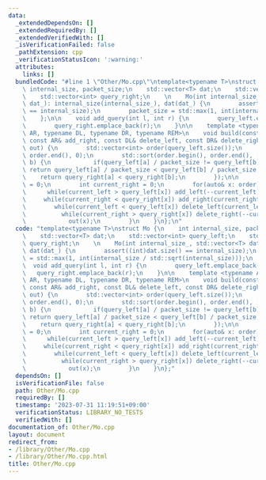 ```yaml
---
data:
  _extendedDependsOn: []
  _extendedRequiredBy: []
  _extendedVerifiedWith: []
  _isVerificationFailed: false
  _pathExtension: cpp
  _verificationStatusIcon: ':warning:'
  attributes:
    links: []
  bundledCode: "#line 1 \"Other/Mo.cpp\"\ntemplate<typename T>\nstruct Mo {\n    int\
    \ internal_size, packet_size;\n    std::vector<T> dat;\n    std::vector<int> query_left;\n\
    \    std::vector<int> query_right;\n    \n    Mo(int internal_size_, std::vector<T>\
    \ dat_): internal_size(internal_size_), dat(dat_) {\n        assert((int)dat.size()\
    \ == internal_size);\n        packet_size = std::max(1, int(internal_size / std::sqrt(internal_size)));\n\
    \    };\n\n    void add_query(int l, int r) {\n        query_left.emplace_back(l);\n\
    \        query_right.emplace_back(r);\n    }\n\n    template <typename AL, typename\
    \ AR, typename DL, typename DR, typename REM>\n    void build(const AL& add_left,\
    \ const AR& add_right, const DL& delete_left, const DR& delete_right, const REM&\
    \ out) {\n        std::vector<int> order(query_left.size());\n        std::iota(order.begin(),\
    \ order.end(), 0);\n        std::sort(order.begin(), order.end(), [&](int a,int\
    \ b) {\n            if(query_left[a] / packet_size != query_left[b] / packet_size)\
    \ return query_left[a] / packet_size < query_left[b] / packet_size;\n        \
    \    return query_right[a] < query_right[b];\n        });\n\n        int current_left\
    \ = 0;\n        int current_right = 0;\n        for(auto& x: order) {\n      \
    \      while(current_left > query_left[x]) add_left(--current_left);\n       \
    \     while(current_right < query_right[x]) add_right(current_right++);\n    \
    \        while(current_left < query_left[x]) delete_left(current_left++);\n  \
    \          while(current_right > query_right[x]) delete_right(--current_right);\n\
    \            out(x);\n        }\n    }\n};\n"
  code: "template<typename T>\nstruct Mo {\n    int internal_size, packet_size;\n\
    \    std::vector<T> dat;\n    std::vector<int> query_left;\n    std::vector<int>\
    \ query_right;\n    \n    Mo(int internal_size_, std::vector<T> dat_): internal_size(internal_size_),\
    \ dat(dat_) {\n        assert((int)dat.size() == internal_size);\n        packet_size\
    \ = std::max(1, int(internal_size / std::sqrt(internal_size)));\n    };\n\n  \
    \  void add_query(int l, int r) {\n        query_left.emplace_back(l);\n     \
    \   query_right.emplace_back(r);\n    }\n\n    template <typename AL, typename\
    \ AR, typename DL, typename DR, typename REM>\n    void build(const AL& add_left,\
    \ const AR& add_right, const DL& delete_left, const DR& delete_right, const REM&\
    \ out) {\n        std::vector<int> order(query_left.size());\n        std::iota(order.begin(),\
    \ order.end(), 0);\n        std::sort(order.begin(), order.end(), [&](int a,int\
    \ b) {\n            if(query_left[a] / packet_size != query_left[b] / packet_size)\
    \ return query_left[a] / packet_size < query_left[b] / packet_size;\n        \
    \    return query_right[a] < query_right[b];\n        });\n\n        int current_left\
    \ = 0;\n        int current_right = 0;\n        for(auto& x: order) {\n      \
    \      while(current_left > query_left[x]) add_left(--current_left);\n       \
    \     while(current_right < query_right[x]) add_right(current_right++);\n    \
    \        while(current_left < query_left[x]) delete_left(current_left++);\n  \
    \          while(current_right > query_right[x]) delete_right(--current_right);\n\
    \            out(x);\n        }\n    }\n};"
  dependsOn: []
  isVerificationFile: false
  path: Other/Mo.cpp
  requiredBy: []
  timestamp: '2023-07-31 11:19:51+09:00'
  verificationStatus: LIBRARY_NO_TESTS
  verifiedWith: []
documentation_of: Other/Mo.cpp
layout: document
redirect_from:
- /library/Other/Mo.cpp
- /library/Other/Mo.cpp.html
title: Other/Mo.cpp
---
```

